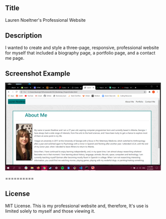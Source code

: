 ## Title

Lauren Noeltner's Professional Website

## Description

I wanted to create and style a three-page, responsive, professional website for myself that included a biography page, a portfolio page, and a contact me page. 

## Screenshot Example

![Screenshot](Screenshot_Bio.png)

==========

## License

MIT License. This is my professional website and, therefore, It's use is limited solely to myself and those viewing it.
